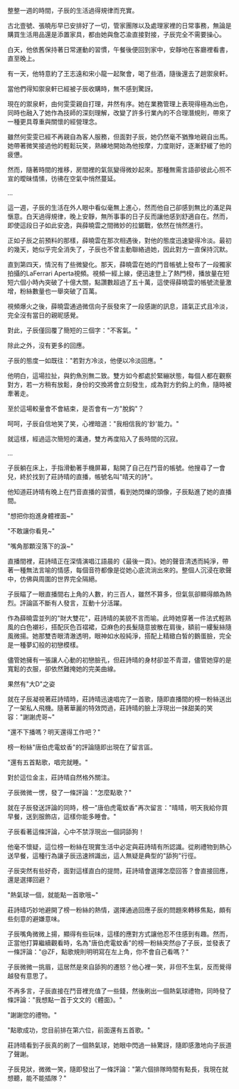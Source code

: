整整一週的時間，子辰的生活過得規律而充實。

古北壹號、張曉彤早已安排好了一切，管家團隊以及處理家裡的日常事務，無論是購買生活用品還是添置家具，都由她與詹芯渝直接對接，子辰完全不需要操心。

白天，他依舊保持著日常運動的習慣，午餐後便回到家中，安靜地在客廳裡看書，直至晚上。

有一天，他特意約了王志遠和宋小龍一起聚會，喝了些酒，隨後還去了趟禦泉軒。

當他們得知禦泉軒已經被子辰收購時，無不感到驚訝。

現在的禦泉軒，由何雯雯親自打理，井然有序。她在業務管理上表現得極為出色，同時也融入了她作為技師的深刻理解，改變了許多行業內的不合理潛規則，帶來了一種更具尊重與關懷的經營理念。

雖然何雯雯已經不再親自為客人服務，但面對子辰，她仍然毫不猶豫地親自出馬。她帶著微笑接過他的輕鬆玩笑，熟練地開始為他按摩，力度剛好，逐漸舒緩了他的疲憊。

然而，隨著時間的推移，房間裡的氣氛變得微妙起來。那種無需言語卻彼此心照不宣的曖昧情愫，彷彿在空氣中悄然蔓延。

...

這一週，子辰的生活在外人眼中看似毫無上進心，然而他自己卻感到無比的滿足與愜意。白天過得規律，晚上安靜，無所事事的日子反而讓他感到舒適自在。然而，即使這段日子如此安逸，與薛曉雲之間微妙的拉鋸戰，依然在悄然進行。

正如子辰之前預料的那樣，薛曉雲在那次相遇後，對他的態度迅速變得冷淡。最初的幾天，她似乎完全消失了，子辰也不曾主動聯絡過她，因此對方一直保持沉默。

直到第四天，情況有了些微變化。那天，薛曉雲在她的鬥音帳號上發布了一段獨家拍攝的LaFerrari Aperta視頻。視頻一經上線，便迅速登上了熱門榜，播放量在短短六個小時內突破了十億大關，點讚數超過了五十萬，這使得薛曉雲的帳號流量激增，粉絲數量也一舉突破了百萬。

視頻爆火之後，薛曉雲通過微信向子辰發來了一段感謝的訊息，語氣正式且冷淡，完全沒有當日的親昵感覺。

對此，子辰僅回覆了簡短的三個字："不客氣。"

除此之外，沒有更多的回應。

子辰的態度一如既往："若對方冷淡，他便以冷淡回應。"

他明白，這場拉扯，與釣魚別無二致。雙方如今都處於緊繃狀態，每個人都在觀察對方，若一方稍有放鬆，身份的交換將會立刻發生，成為對方釣鈎上的魚，隨時被牽著走。

至於這場較量會不會結束，是否會有一方"脫鈎"？

呵呵，子辰自信地笑了笑，心裡暗道："我相信我的'鈔'能力。"

就這樣，經過這次簡短的溝通，雙方再度陷入了長時間的沉寂。

...

子辰躺在床上，手指滑動著手機屏幕，點開了自己在鬥音的帳號。他搜尋了一會兒，終於找到了莊詩晴的直播，帳號名叫"晴天的詩"。

他知道莊詩晴有晚上在鬥音直播的習慣，看到她閃爍的頭像，子辰點進了她的直播間。

"想把你抱進身體裡面~"

"不敢讓你看見~"

"嘴角那顆沒落下的淚~"

直播間裡，莊詩晴正在深情演唱江語晨的《最後一頁》。她的聲音清透而純淨，帶著一種無法言喻的情感，每個音符都像是從她心底流淌出來的。整個人沉浸在歌聲中，仿佛與周圍的世界完全隔絕。

子辰瞄了一眼直播間右上角的人數，約三百人，雖然不算多，但氣氛卻顯得頗為熱烈。評論區不斷有人發言，互動十分活躍。

作為薛曉雲並列的"財大雙花"，莊詩晴的美貌不言而喻。此時她穿著一件法式輕熟風的白色襯衫，搭配灰色百褶裙，亞麻色的長髮隨意披散在肩後，額前一縷髮絲隨風微揚。她那雙杏眼清澈透明，眼神如水般純淨，搭配上精緻白皙的鵝蛋臉，完全是一種夢幻般的初戀模樣。

儘管她擁有一張讓人心動的初戀臉孔，但莊詩晴的身材卻並不青澀，儘管她穿的是寬鬆的衣服，卻依然難掩她的完美曲線。

果然有"大D"之姿

就在子辰凝視著莊詩晴時，莊詩晴迅速唱完了一首歌，隨即直播間的榜一粉絲送出了一架私人飛機。隨著華麗的特效閃過，莊詩晴的臉上浮現出一抹甜美的笑容："謝謝虎哥~"

"還不下播嗎？明天還得工作吧？"

榜一粉絲"唐伯虎電蚊香"的評論隨即出現在了留言區。

"還有五首點歌，唱完就睡。"

對於這位金主，莊詩晴自然格外關注。

子辰微微一愣，發了一條評論："怎麼點歌？"

就在子辰發送評論的同時，榜一"唐伯虎電蚊香"再次留言："晴晴，明天我給你買早餐，送到服飾店，這樣你能多睡會。"

子辰看著這條評論，心中不禁浮現出一個詞舔狗！

他毫不懷疑，這位榜一粉絲在現實生活中必定與莊詩晴有所認識。從刷禮物到熱心送早餐，這種行為讓子辰迅速辨識出，這人無疑是典型的"舔狗"行徑。

子辰突然有些好奇，面對這樣直白的提問，莊詩晴會選擇怎麼回答？會直接回應，還是選擇回避？

"熱氣球一個，就能點一首歌哦~"

莊詩晴巧妙地避開了榜一粉絲的熱情，選擇通過回應子辰的問題來轉移焦點，頗有些刻意的避嫌意味。

子辰嘴角微微上揚，顯得有些玩味，這樣的應對方式讓他忍不住感到有趣。然而，正當他打算繼續觀看時，名為"唐伯虎電蚊香"的榜一粉絲突然@了子辰，並發表了一條評論："@ZF，點歌規則明明寫在左上角，你不會自己看嗎？"

子辰微微一挑眉，這居然是來自舔狗的遷怒？他心裡一笑，非但不生氣，反而覺得越發有意思了。

不再多言，子辰直接在鬥音裡充值了一些錢，然後刷出一個熱氣球禮物，同時發了條評論："我想點一首于文文的《體面》。"

"謝謝您的禮物。"

"點歌成功，您目前排在第六位，前面還有五首歌。"

莊詩晴看到子辰真的刷了一個熱氣球，她眼中閃過一絲驚訝，隨即感激地向子辰道了聲謝。

子辰見狀，微微一笑，隨即發出了一條評論："第六個排隊時間有點長，我現在就想聽，能不能插隊？"
